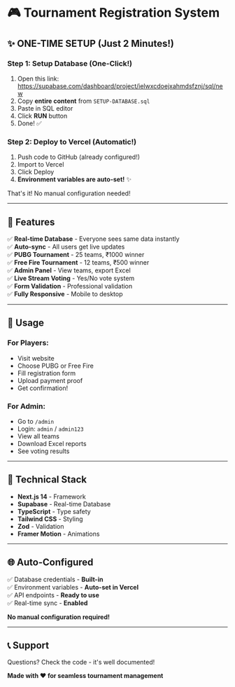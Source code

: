 # 🎮 Tournament Registration System

## ✨ **ONE-TIME SETUP (Just 2 Minutes!)**

### Step 1: Setup Database (One-Click!)

1. Open this link: https://supabase.com/dashboard/project/ielwxcdoejxahmdsfznj/sql/new
2. Copy **entire content** from `SETUP-DATABASE.sql`
3. Paste in SQL editor
4. Click **RUN** button
5. Done! ✅

### Step 2: Deploy to Vercel (Automatic!)

1. Push code to GitHub (already configured!)
2. Import to Vercel
3. Click Deploy
4. **Environment variables are auto-set!** ✨

That's it! No manual configuration needed!

---

## 🚀 **Features**

✅ **Real-time Database** - Everyone sees same data instantly  
✅ **Auto-sync** - All users get live updates  
✅ **PUBG Tournament** - 25 teams, ₹1000 winner  
✅ **Free Fire Tournament** - 12 teams, ₹500 winner  
✅ **Admin Panel** - View teams, export Excel  
✅ **Live Stream Voting** - Yes/No vote system  
✅ **Form Validation** - Professional validation  
✅ **Fully Responsive** - Mobile to desktop  

---

## 📱 **Usage**

### For Players:
- Visit website
- Choose PUBG or Free Fire
- Fill registration form
- Upload payment proof
- Get confirmation!

### For Admin:
- Go to `/admin`
- Login: `admin` / `admin123`
- View all teams
- Download Excel reports
- See voting results

---

## 🔧 **Technical Stack**

- **Next.js 14** - Framework
- **Supabase** - Real-time Database
- **TypeScript** - Type safety
- **Tailwind CSS** - Styling
- **Zod** - Validation
- **Framer Motion** - Animations

---

## 🌐 **Auto-Configured**

✅ Database credentials - **Built-in**  
✅ Environment variables - **Auto-set in Vercel**  
✅ API endpoints - **Ready to use**  
✅ Real-time sync - **Enabled**  

**No manual configuration required!**

---

## 📞 **Support**

Questions? Check the code - it's well documented!

**Made with ❤️ for seamless tournament management**
